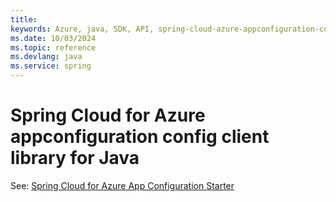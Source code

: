 ```yaml
---
title: 
keywords: Azure, java, SDK, API, spring-cloud-azure-appconfiguration-config, spring
ms.date: 10/03/2024
ms.topic: reference
ms.devlang: java
ms.service: spring
---
```

# Spring Cloud for Azure appconfiguration config client library for Java

See: [Spring Cloud for Azure App Configuration Starter](https://github.com/Azure/azure-sdk-for-java/tree/main/sdk/spring/spring-cloud-azure-starter-appconfiguration-config)

